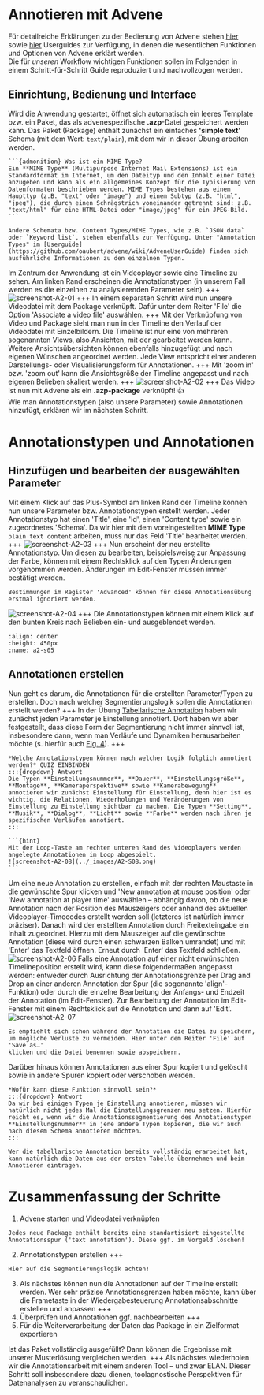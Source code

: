# Annotieren mit Advene 

Für detailreiche Erklärungen zu der Bedienung von Advene stehen [hier](https://github.com/oaubert/advene/wiki/AdveneUserGuide)  sowie [hier](https://www.advene.org/screencasts.html#screencasts) Userguides zur Verfügung, in denen die wesentlichen Funktionen und Optionen von Advene erklärt werden. <br>
Die für *unseren* Workflow wichtigen Funktionen sollen im Folgenden in einem Schritt-für-Schritt Guide reproduziert und nachvollzogen werden.

## Einrichtung, Bedienung und Interface

Wird die Anwendung gestartet, öffnet sich automatisch ein leeres Template bzw. ein Paket, das als advenespezifische **.azp**-Datei gespeichert werden kann. Das Paket (Package) enthält zunächst ein einfaches **'simple text'** Schema (mit dem Wert: `text/plain`), mit dem wir in dieser Übung arbeiten werden. 
````{margin}
```{admonition} Was ist ein MIME Type?
Ein **MIME Type** (Multipurpose Internet Mail Extensions) ist ein Standardformat im Internet, um den Dateityp und den Inhalt einer Datei anzugeben und kann als ein allgemeines Konzept für die Typisierung von Datenformaten beschrieben werden. MIME Types bestehen aus einem Haupttyp (z.B. "text" oder "image") und einem Subtyp (z.B. "html", "jpeg"), die durch einen Schrägstrich voneinander getrennt sind: z.B. "text/html" für eine HTML-Datei oder "image/jpeg" für ein JPEG-Bild.
```
````
```{admonition} Content bzw. MIME Types für Annotationstypen
Andere Schemata bzw. Content Types/MIME Types, wie z.B. `JSON data` oder `Keyword list`, stehen ebenfalls zur Verfügung. Unter "Annotation Types" im [Userguide](https://github.com/oaubert/advene/wiki/AdveneUserGuide) finden sich ausführliche Informationen zu den einzelnen Typen.
```
Im Zentrum der Anwendung ist ein Videoplayer sowie eine Timeline zu sehen. Am linken Rand erscheinen die Annotationstypen (in unserem Fall werden es die einzelnen zu analysierenden Parameter sein). 
+++
![screenshot-A2-01](../_images/A2-S01.png)
+++
In einem separaten Schritt wird nun unsere Videodatei mit dem Package verknüpft. Dafür unter dem Reiter 'File' die Option 'Associate a video file' auswählen. 
+++
Mit der Verknüpfung von Video und Package sieht man nun in der Timeline den Verlauf der Videodatei mit Einzelbildern. Die Timeline ist nur eine von mehreren sogenannten Views, also Ansichten, mit der gearbeitet werden kann. Weitere Ansichtsübersichten können ebenfalls hinzugefügt und nach eigenen Wünschen angeordnet werden. Jede View entspricht einer anderen Darstellungs- oder Visualisierungsform für Annotationen.
+++
Mit 'zoom in' bzw. 'zoom out' kann die Ansichtsgröße der Timeline angepasst und nach eigenen Belieben skaliert werden. 
+++
![screenshot-A2-02](../_images/A2-S02.png)
+++
Das Video ist nun mit Advene als ein **.azp-package** verknüpft! 👍 <br>
Wie man Annotationstypen (also unsere Parameter) sowie Annotationen hinzufügt, erklären wir im nächsten Schritt.

# Annotationstypen und Annotationen
## Hinzufügen und bearbeiten der ausgewählten Parameter

Mit einem Klick auf das Plus-Symbol am linken Rand der Timeline können nun unsere Parameter bzw. Annotationstypen erstellt werden. Jeder Annotationstyp hat einen 'Title', eine 'Id', einen 'Content type' sowie ein zugeordnetes 'Schema'. Da wir hier mit dem voreingestellten **MIME Type** `plain text content` arbeiten, muss nur das Feld 'Title' bearbeitet werden. 
+++
![screenshot-A2-03](../_images/A2-S03.png)
+++
Nun erscheint der neu erstellte Annotationstyp. Um diesen zu bearbeiten, beispielsweise zur Anpassung der Farbe, können mit einem Rechtsklick auf den Typen Änderungen vorgenommen werden. Änderungen im Edit-Fenster müssen immer bestätigt werden.
```{hint}
Bestimmungen im Register 'Advanced' können für diese Annotationsübung erstmal ignoriert werden. 
```
![screenshot-A2-04](../_images/A2-S04.png)
+++
Die Annotationstypen können mit einem Klick auf den bunten Kreis nach Belieben ein- und ausgeblendet werden. 
```{image} ../_images/A2-S05.png
:align: center
:height: 450px
:name: a2-s05
```
## Annotationen erstellen 

Nun geht es darum, die Annotationen für die erstellten Parameter/Typen zu erstellen. Doch nach welcher Segmentierungslogik sollen die Annotationen erstellt werden?
+++
In der Übung [Tabellarische Annotation](Aufgabe_A) haben wir zunächst jeden Parameter je Einstellung annotiert. Dort haben wir aber festgestellt, dass diese Form der Segmentierung nicht immer sinnvoll ist, insbesondere dann, wenn man Verläufe und Dynamiken herausarbeiten möchte (s. hierfür auch [Fig. 4](#verlaufsdynamik)).
+++
```{admonition} Übung
*Welche Annotationstypen können nach welcher Logik folglich annotiert werden?* QUIZ EINBINDEN
:::{dropdown} Antwort
Die Typen **Einstellungsnummer**, **Dauer**, **Einstellungsgröße**, **Montage**, **Kameraperspektive** sowie **Kamerabewegung**  annotieren wir zunächst Einstellung für Einstellung, denn hier ist es wichtig, die Relationen, Wiederholungen und Veränderungen von Einstellung zu Einstellung sichtbar zu machen. Die Typen **Setting**, **Musik**, **Dialog**, **Licht** sowie **Farbe** werden nach ihren je spezifischen Verläufen annotiert. 
:::
```
````{margin}
```{hint} 
Mit der Loop-Taste am rechten unteren Rand des Videoplayers werden angelegte Annotationen im Loop abgespielt.
![screenshot-A2-08](../_images/A2-S08.png)
```
````
Um eine neue Annotation zu erstellen, einfach mit der rechten Maustaste in die gewünschte Spur klicken und 'New annotation at mouse position' oder 'New annotation at player time' auswählen – abhängig davon, ob die neue Annotation nach der Position des Mauszeigers oder anhand des aktuellen Videoplayer-Timecodes erstellt werden soll (letzteres ist natürlich immer präziser). Danach wird der erstellten Annotation durch Freitexteingabe ein Inhalt zugeordnet. Hierzu mit dem Mauszeiger auf die gewünschte Annotation (diese wird durch einen schwarzen Balken umrandet) und mit 'Enter' das Textfeld öffnen. Erneut durch 'Enter' das Textfeld schließen.
![screenshot-A2-06](../_images/A2-S06.png)
Falls eine Annotation auf einer nicht erwünschten Timelineposition erstellt wird, kann diese folgendermaßen angepasst werden: entweder durch Ausrichtung der Annotationsgrenze per Drag and Drop an einer anderen Annotation der Spur (die sogenannte 'align'-Funktion) oder durch die einzelne Bearbeitung der Anfangs- und Endzeit der Annotation (im Edit-Fenster). Zur Bearbeitung der Annotation im Edit-Fenster mit einem Rechtsklick auf die Annotation und dann auf 'Edit'.
![screenshot-A2-07](../_images/A2-S07.png)
```{attention} 
Es empfiehlt sich schon während der Annotation die Datei zu speichern, um mögliche Verluste zu vermeiden. Hier unter dem Reiter 'File' auf 'Save as…'
klicken und die Datei benennen sowie abspeichern. 
```
Darüber hinaus können Annotationen aus einer Spur kopiert und gelöscht sowie in andere Spuren kopiert oder verschoben werden. 
```{admonition} Übung
*Wofür kann diese Funktion sinnvoll sein?*
:::{dropdown} Antwort
Da wir bei einigen Typen je Einstellung annotieren, müssen wir natürlich nicht jedes Mal die Einstellungsgrenzen neu setzen. Hierfür reicht es, wenn wir die Annotationssegmentierung des Annotationstypen **Einstellungsnummer** in jene andere Typen kopieren, die wir auch nach diesem Schema annotieren möchten. 
:::
```
```{tip} 
Wer die tabellarische Annotation bereits vollständig erarbeitet hat, kann natürlich die Daten aus der ersten Tabelle übernehmen und beim Annotieren eintragen. 
```
# Zusammenfassung der Schritte

1. Advene starten und Videodatei verknüpfen
````{margin}
Jedes neue Package enthält bereits eine standartisiert eingestellte Annotationsspur ('text annotation'). Diese ggf. im Vorgeld löschen!
````
2. Annotationstypen erstellen 
+++
````{margin}
Hier auf die Segmentierungslogik achten!
````
3. Als nächstes können nun die Annotationen auf der Timeline erstellt werden. Wer sehr präzise Annotationsgrenzen haben möchte, kann über die Frametaste in der Wiedergabesteuerung Annotationsabschnitte erstellen und anpassen
+++
4. Überprüfen und Annotationen ggf. nachbearbeiten
+++
5. Für die Weiterverarbeitung der Daten das Package in ein Zielformat exportieren

Ist das Paket vollständig ausgefüllt? Dann können die Ergebnisse mit unserer Musterlösung vergleichen werden. 
+++
Als nächstes wiederholen wir die Annotationsarbeit mit einem anderen Tool – und zwar ELAN. Dieser Schritt soll insbesondere dazu dienen, toolagnostische Perspektiven für Datenanalysen zu veranschaulichen. 